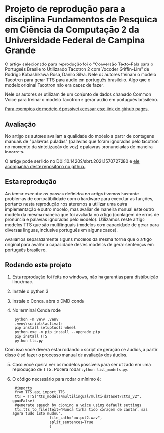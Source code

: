 # Projeto de reprodução para a disciplina Fundamentos de Pesquica em Ciência da Computação 2 da Universidade Federal de Campina Grande

O artigo selecionado para reprodução foi o "Conversão Texto-Fala para o Português Brasileiro Utilizando Tacotron 2 com Vocoder Griffin-Lim" de Rodrigo Kobashikawa Rosa, Danilo Silva. Nele os autores treinam o modelo Tacotron para gerar TTS para audio em português brasileiro. Algo que o modelo original Tacotron não era capaz de fazer.

Nele os autores se utilizam de um conjunto de dados chamado Common Voice para treinar o modelo Tacotron e gerar audio em português brasileiro.

[Para exemplos do modelo é possível acessar este link do github pages.](https://thomazdiniz.github.io/tts/)

## Avaliação

No artigo os autores avaliam a qualidade do modelo a partir de contagens manuais de "palavras puladas" (palavras que foram ignoradas pelo tacotron no momento da sintetização de voz) e palavras pronunciadas de maneira incorreta.

O artigo pode ser lido no DOI:10.14209/sbrt.2021.1570727280 e [ele acompanha deste repositório no github.](https://github.com/rodrigokrosa/tacotron2-GL-brazillian-portuguese).

## Esta reprodução

Ao tentar executar os passos definidos no artigo tivemos bastante problemas de compatibilidade com o hardware para executar as funções, portanto nesta reprodução nos ateremos a utilizar uma outra implementação e outro modelo, mas avaliar de maneira manual este outro modelo da mesma maneira que foi avaliada no artigo (contagem de erros de pronúncia e palavras ignoradas pelo modelo). Utilizamos neste artigo modelos TTS que são multilinguais (modelos com capacidade de gerar para diversas linguas, inclusive português em alguns casos).

Avaliamos separadamente alguns modelos da mesma forma que o artigo original para avaliar a capacidade destes modelos de gerar sentenças em português brasileiro.

## Rodando este projeto

1. Esta reprodução foi feita no windows, não há garantias para distribuição linux/mac.
2. Instale o python 3
3. Instale o Conda, abra o CMD conda
4. No terminal Conda rode:

		python -m venv .venv
		.venv\scripts\activate
		pip install setuptools wheel
		python.exe -m pip install --upgrade pip
		pip install TTS
		python tts.py

Com isso você deverá estar rodando o script de geração de áudios, a partir disso é só fazer o processo manual de avaliação dos áudios.

5. Caso você queira ver os modelos possíveis para ser utizado em uma reprodução de TTS. Poderá rodar `python list_models.py`. 

6. O código necessário para rodar o mínimo é:

		#imports
		from TTS.api import TTS
		tts = TTS("tts_models/multilingual/multi-dataset/xtts_v2", gpu=False)
		#generate speech by cloning a voice using default settings
		tts.tts_to_file(text="Nunca tinha tido coragem de cantar, mas agora tudo isto mudou",
		                file_path="output2.wav",
		                split_sentences=True
		                )






